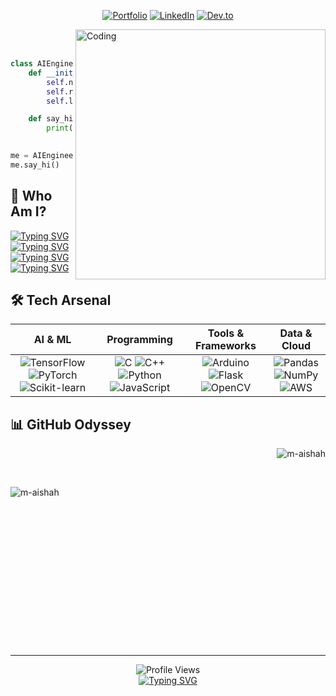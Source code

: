 
<!--# <div align="center"><em>Hii, I am Aishahh</em></div>-->

<p align="center">
  <a href="https://www.maishah.tech/"><img src="https://img.shields.io/badge/Portfolio-FF7139?style=for-the-badge&logo=Firefox-Browser&logoColor=white" alt="Portfolio"></a>
  <a href="https://linkedin.com/in/aishah-mabayoje"><img src="https://img.shields.io/badge/LinkedIn-0077B5?style=for-the-badge&logo=linkedin&logoColor=white" alt="LinkedIn"></a>
  <a href="https://dev.to/m-aishah"><img src="https://img.shields.io/badge/dev.to-0A0A0A?style=for-the-badge&logo=dev.to&logoColor=white" alt="Dev.to"></a>
</p>

<img align="right" alt="Coding" width="400" src="https://cdn.dribbble.com/users/906441/screenshots/2194312/media/85ee6ea745db04b7048dfc8f8b761f14.gif"><br><br>
<div align="left">

```python
class AIEngineer:
    def __init__(self):
        self.name = "Aishah"
        self.role = "AI Engineer in the making"
        self.language_spoken = ["en_uk", "C", "C++", "Python"]

    def say_hi(self):
        print("Thanks for dropping by!
                      Hope you find some of my work interesting.")

me = AIEngineer()
me.say_hi()
```
</div>

## 🧕 Who Am I?
<a href="https://git.io/typing-svg"><img src="https://readme-typing-svg.demolab.com?font=Fira+Code&weight=700&size=130&pause=500&color=217195&multiline=true&repeat=false&width=6000&height=400&lines=%F0%9F%A7%A0+Currently+interning+at+CyprusCodes.+Working+on+an+Investment+Analysis+Tool+;integrated+with+CMND.ai.+" alt="Typing SVG" /></a><br>
<a href="https://git.io/typing-svg"><img src="https://readme-typing-svg.demolab.com?font=Fira+Code&weight=700&size=130&pause=500&color=217195&multiline=true&repeat=false&width=6000&height=200&lines=%F0%9F%92%BB+Using+my+summer+break+to+learn+AI+and+ML+technologies.+" alt="Typing SVG" /></a><br>
<a href="https://git.io/typing-svg"><img src="https://readme-typing-svg.demolab.com?font=Fira+Code&weight=700&size=130&pause=500&color=217195&multiline=true&repeat=false&width=6000&height=200&lines=%E2%9D%A4%EF%B8%8F+I+love+C%2FC%2B%2B+code+that+pushes+boundaries.+" alt="Typing SVG" /></a><br>
<a href="https://git.io/typing-svg"><img src="https://readme-typing-svg.demolab.com?font=Fira+Code&weight=700&size=130&pause=500&color=217195&multiline=true&repeat=false&width=6000&height=200&lines=%F0%9F%93%96I+am+a+die+hard+Agatha+Christie+fan" alt="Typing SVG" /></a>

## 🛠️ Tech Arsenal

<div align="center">

| AI & ML | Programming | Tools & Frameworks | Data & Cloud |
|:-------:|:-----------:|:-------------------:|:------------:|
| ![TensorFlow](https://img.shields.io/badge/TensorFlow-%23FF6F00.svg?style=for-the-badge&logo=TensorFlow&logoColor=white) ![PyTorch](https://img.shields.io/badge/PyTorch-%23EE4C2C.svg?style=for-the-badge&logo=PyTorch&logoColor=white) ![Scikit-learn](https://img.shields.io/badge/scikit--learn-%23F7931E.svg?style=for-the-badge&logo=scikit-learn&logoColor=white) | ![C](https://img.shields.io/badge/c-%2300599C.svg?style=for-the-badge&logo=c&logoColor=white) ![C++](https://img.shields.io/badge/c++-%2300599C.svg?style=for-the-badge&logo=c%2B%2B&logoColor=white) ![Python](https://img.shields.io/badge/python-3670A0?style=for-the-badge&logo=python&logoColor=ffdd54) ![JavaScript](https://img.shields.io/badge/javascript-%23323330.svg?style=for-the-badge&logo=javascript&logoColor=%23F7DF1E) | ![Arduino](https://img.shields.io/badge/Arduino-00979D?style=for-the-badge&logo=Arduino&logoColor=white) ![Flask](https://img.shields.io/badge/flask-%23000.svg?style=for-the-badge&logo=flask&logoColor=white) ![OpenCV](https://img.shields.io/badge/opencv-%23white.svg?style=for-the-badge&logo=opencv&logoColor=white) | ![Pandas](https://img.shields.io/badge/pandas-%23150458.svg?style=for-the-badge&logo=pandas&logoColor=white) ![NumPy](https://img.shields.io/badge/numpy-%23013243.svg?style=for-the-badge&logo=numpy&logoColor=white) ![AWS](https://img.shields.io/badge/AWS-%23FF9900.svg?style=for-the-badge&logo=amazon-aws&logoColor=white) |

</div>

## 📊 GitHub Odyssey

<div>
<p>&nbsp;<img align="right" src="https://github-readme-stats.vercel.app/api?username=m-aishah&show_icons=true&locale=en&theme=radical" alt="m-aishah" /></p><br>
<p><img align="left" src="https://github-readme-streak-stats.herokuapp.com/?user=m-aishah&theme=radical" alt="m-aishah" /></p><br><br><br><br>
</div><br><br><br><br><br><br><br><br><br><br><br>



<div align="center">
  
  ------

  <img src="https://komarev.com/ghpvc/?username=m-aishah&label=Visitor%20Count&color=brightgreen&style=flat-square" alt="Profile Views"/>
  <br>
  <a href="https://git.io/typing-svg"><img src="https://readme-typing-svg.demolab.com?font=Fira+Code&size=16&pause=1000&color=217195&multiline=true&width=680&height=30&lines=%22The+only+way+to+do+great+work+is+to+love+what+you+do.%22+-+Steve+Jobs" alt="Typing SVG" /></a>
  <br><br>
  
</div>
